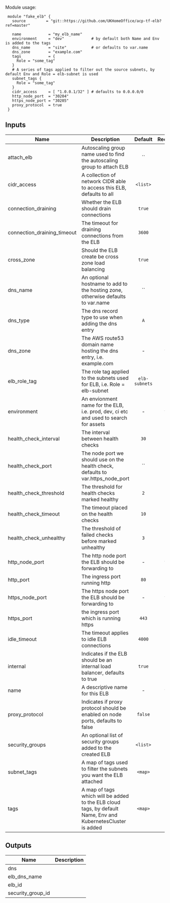 Module usage:

     module "fake_elb" {
       source         = "git::https://github.com/UKHomeOffice/acp-tf-elb?ref=master"

       name            = "my_elb_name"
       environment     = "dev"            # by default both Name and Env is added to the tags
       dns_name        = "site"           # or defaults to var.name
       dns_zone        = "example.com"
       tags            = {
         Role = "some_tag"
       }
       # A series of tags applied to filter out the source subnets, by default Env and Role = elb-subnet is used
       subnet_tags {
         Role = "some_tag"
       }
       cidr_access     = [ "1.0.0.1/32" ] # defaults to 0.0.0.0/0
       http_node_port  = "30204"
       https_node_port = "30205"
       proxy_protocol  = true
     }



## Inputs

| Name | Description | Default | Required |
|------|-------------|:-----:|:-----:|
| attach_elb | Autoscaling group name used to find the autoscaling group to attach ELB | `` | no |
| cidr_access | A collection of network CIDR able to access this ELB, defaults to all | `<list>` | no |
| connection_draining | Whether the ELB should drain connections | `true` | no |
| connection_draining_timeout | The timeout for draining connections from the ELB | `3600` | no |
| cross_zone | Should the ELB create be cross zone load balancing | `true` | no |
| dns_name | An optional hostname to add to the hosting zone, otherwise defaults to var.name | `` | no |
| dns_type | The dns record type to use when adding the dns entry | `A` | no |
| dns_zone | The AWS route53 domain name hosting the dns entry, i.e. example.com | - | yes |
| elb_role_tag | The role tag applied to the subnets used for ELB, i.e. Role = elb-subnet | `elb-subnets` | no |
| environment | An envionment name for the ELB, i.e. prod, dev, ci etc and used to search for assets | - | yes |
| health_check_interval | The interval between health checks | `30` | no |
| health_check_port | The node port we should use on the health check, defaults to var.https_node_port | `` | no |
| health_check_threshold | The threshold for health checks marked healthy | `2` | no |
| health_check_timeout | The timeout placed on the health checks | `10` | no |
| health_check_unhealthy | The threshold of failed checks before marked unhealthy | `3` | no |
| http_node_port | The http node port the ELB should be forwarding to | - | yes |
| http_port | The ingress port running http | `80` | no |
| https_node_port | The https node port the ELB should be forwarding to | - | yes |
| https_port | the ingress port which is running https | `443` | no |
| idle_timeout | The timeout applies to idle ELB connections | `4000` | no |
| internal | Indicates if the ELB should be an internal load balancer, defaults to true | `true` | no |
| name | A descriptive name for this ELB | - | yes |
| proxy_protocol | Indicates if proxy protocol should be enabled on node ports, defaults to false | `false` | no |
| security_groups | An optional list of security groups added to the created ELB | `<list>` | no |
| subnet_tags | A map of tags used to filter the subnets you want the ELB attached | `<map>` | no |
| tags | A map of tags which will be added to the ELB cloud tags, by default Name, Env and KubernetesCluster is added | `<map>` | no |

## Outputs

| Name | Description |
|------|-------------|
| dns |  |
| elb_dns_name |  |
| elb_id |  |
| security_group_id |  |

